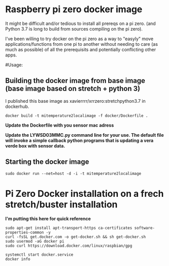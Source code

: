 
# Raspberry pi zero docker image

It might be difficult and/or tedious to install all prereqs on a pi zero.
(and Python 3.7 is long to build from sources compiling on the pi zero).

I've been willing to try docker on the pi zero as a way to "easyly" move applications/functions from one pi to another without needing to care (as much as possible) of all the prerequisits and potentially conflicting other apps.

#Usage:

## Building the docker image from base image (base image based on stretch + python 3)

I published this base image as xavierrrr/xrrzero:stretchpython3.7 in dockerhub. 

```
docker build -t mitemperature2localimage -f docker/Dockerfile .
```

**Update the Dockerfile with you sensor mac adress**

**Update the LYWSD03MMC.py command line for your use. The default file will invoke a simple callback python programs that is updating a vera verde box with sensor data.**

## Starting the docker image
```
sudo docker run --net=host -d -i -t mitemperature2localimage
```

# Pi Zero Docker installation on a frech stretch/buster installation

**I'm putting this here for quick reference**

```
sudo apt-get install apt-transport-https ca-certificates software-properties-common -y
curl -fsSL get.docker.com -o get-docker.sh && sh get-docker.sh
sudo usermod -aG docker pi
sudo curl https://download.docker.com/linux/raspbian/gpg

systemctl start docker.service
docker info
```
